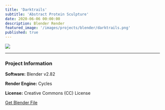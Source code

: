 ```yaml
---
title: 'Darktrails'
subtitle: 'Abstract Protein Sculpture'
date: 2020-06-06 00:00:00
description: Blender Render
featured_image: '/images/projects/blender/darktrails.png'
published: true
---
```


![](/images/projects/blender/darktrails.png)

---

### Project Information

**Software:** Blender v2.82

**Render Engine:** Cycles

**License:** Creative Commons (CC) License

<a href="https://github.com/davidkastner/illustratedatom/tree/master/files/darktrails.blend" class="button button--large">Get Blender File</a>
